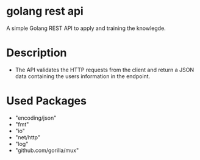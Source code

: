 # golang rest api
 A simple Golang REST API to apply and training the knowlegde.

# Description
 - The API validates the HTTP requests from the client and return a JSON data containing the users information in the endpoint.

# Used Packages
- "encoding/json"
- "fmt"
- "io"
- "net/http"
- "log"
- "github.com/gorilla/mux"
